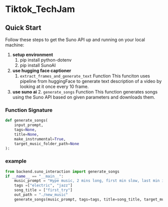 # Tiktok_TechJam
## Quick Start

Follow these steps to get the Suno API up and running on your local machine:

1. **setup environment**
   1. pip install python-dotenv
   2. pip install SunoAI
2. **use hugging face captioner**
   1. `extract_frames_and_generate_text` Function
      This funciton uses pipeline from huggingFace to generate text description of a video by looking
      at it once every 10 frame.
3. **use suno ai** 
   2. `generate_songs` Function
      This function generates songs using the Suno API based on given parameters and downloads them.

### Function Signature

```python
def generate_songs(
    input_prompt, 
    tags=None, 
    title=None, 
    make_instrumental=True, 
    target_music_folder_path=None
):
```

### example
```python
from backend.suno_interaction import generate_songs
if __name__ == "__main__":
    music_prompt = "Hype music, 2 mins long, first min slow, last min increasingly fast"
    tags =["electric", "jazz"]
    song_title = ["first_try"]
    out_path = "./new_music"
    generate_songs(music_prompt, tags=tags, title=song_title, target_music_folder_path=out_path)
```

